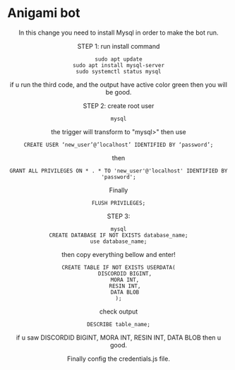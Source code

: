 # Anigami bot

<div align='center'>

In this change you need to install Mysql in order to make the bot run.

STEP 1: run install command

```
sudo apt update
sudo apt install mysql-server
sudo systemctl status mysql
```

if u run the third code, and the output have active color green then you will be good.

STEP 2: create root user
```
mysql
```

the trigger will transform to "mysql>" then use

```
CREATE USER ‘new_user’@’localhost’ IDENTIFIED BY ‘password’;
```

then

```
GRANT ALL PRIVILEGES ON * . * TO 'new_user'@'localhost' IDENTIFIED BY 'password';

```
Finally

```
FLUSH PRIVILEGES;
```

STEP 3:

```
mysql
CREATE DATABASE IF NOT EXISTS database_name;
use database_name;
```

then copy everything bellow and enter!

```
CREATE TABLE IF NOT EXISTS USERDATA(
    DISCORDID BIGINT,
    MORA INT,
    RESIN INT,
    DATA BLOB
);
```

check output

```
DESCRIBE table_name;
```
if u saw DISCORDID BIGINT, MORA INT, RESIN INT, DATA BLOB then u good.



Finally config the credentials.js file.
